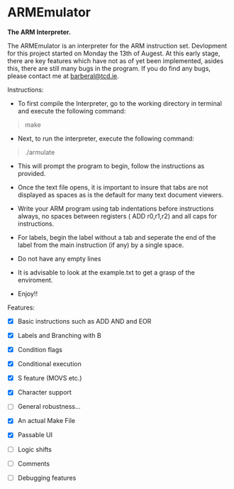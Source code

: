 # ARMEmulator
**The ARM Interpreter.**

The ARMEmulator is an interpreter for the ARM instruction set. Devlopment for this project started on Monday the 13th of Augest. At this early stage, there are key features which have not as of yet been implemented, asides this, there are still many bugs in the program. If you do find any bugs, please contact me at barberal@tcd.ie.

Instructions:

- To first compile the Interpreter, go to the working directory in terminal and execute the following command:

> make

- Next, to run the interpreter, execute the following command:

>./armulate

- This will prompt the program to begin, follow the instructions as provided.

- Once the text file opens, it is important to insure that tabs are not displayed as spaces as is the default for many text document viewers.

- Write your ARM program using tab indentations before instructions always, no spaces between registers ( ADD r0,r1,r2) and all caps for instructions.

- For labels, begin the label without a tab and seperate the end of the label from the main instruction (if any) by a single space.

- Do not have any empty lines

- It is advisable to look at the example.txt to get a grasp of the enviroment.

- Enjoy!!


Features: 

 - [X] Basic instructions such as ADD AND and EOR
 
 - [X] Labels and Branching with B

 - [X] Condition flags
 
 - [X] Conditional execution

 - [X] S feature (MOVS etc.)

 - [X] Character support

 - [ ] General robustness...

 - [X] An actual Make File

 - [X] Passable UI

 - [ ] Logic shifts

 - [ ] Comments

 - [ ] Debugging features
